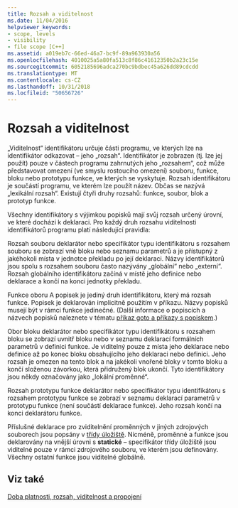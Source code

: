 ```yaml
---
title: Rozsah a viditelnost
ms.date: 11/04/2016
helpviewer_keywords:
- scope, levels
- visibility
- file scope [C++]
ms.assetid: a019eb7c-66ed-46a7-bc9f-89a963930a56
ms.openlocfilehash: 4010025a5a80fa513c8f86c41612350b2a23c15e
ms.sourcegitcommit: 6052185696adca270bc9bdbec45a626dd89cdcdd
ms.translationtype: MT
ms.contentlocale: cs-CZ
ms.lasthandoff: 10/31/2018
ms.locfileid: "50656726"
---
```

# <a name="scope-and-visibility"></a>Rozsah a viditelnost

„Viditelnost“ identifikátoru určuje části programu, ve kterých lze na identifikátor odkazovat – jeho „rozsah“. Identifikátor je zobrazen (tj. lze jej použít) pouze v částech programu zahrnutých jeho „rozsahem“, což může představovat omezení (ve smyslu rostoucího omezení) souboru, funkce, bloku nebo prototypu funkce, ve kterých se vyskytuje. Rozsah identifikátoru je součástí programu, ve kterém lze použít název. Občas se nazývá „lexikální rozsah“. Existují čtyři druhy rozsahů: funkce, soubor, blok a prototyp funkce.

Všechny identifikátory s výjimkou popisků mají svůj rozsah určený úrovní, ve které dochází k deklaraci. Pro každý druh rozsahu viditelnosti identifikátorů programu platí následující pravidla:

Rozsah souboru deklarátor nebo specifikátor typu identifikátoru s rozsahem souboru se zobrazí vně bloku nebo seznamu parametrů a je přístupný z jakéhokoli místa v jednotce překladu po její deklaraci. Názvy identifikátorů jsou spolu s rozsahem souboru často nazývány „globální“ nebo „externí“. Rozsah globálního identifikátoru začíná v místě jeho definice nebo deklarace a končí na konci jednotky překladu.

Funkce oboru A popisek je jediný druh identifikátoru, který má rozsah funkce. Popisek je deklarován implicitně použitím v příkazu. Názvy popisků musejí být v rámci funkce jedinečné. (Další informace o popiscích a názvech popisků naleznete v tématu [příkaz goto a příkazy s popiskem](../c-language/goto-and-labeled-statements-c.md).)

Obor bloku deklarátor nebo specifikátor typu identifikátoru s rozsahem bloku se zobrazí uvnitř bloku nebo v seznamu deklarací formálních parametrů v definici funkce. Je viditelný pouze z místa jeho deklarace nebo definice až po konec bloku obsahujícího jeho deklaraci nebo definici. Jeho rozsah je omezen na tento blok a na jakékoli vnořené bloky v tomto bloku a končí složenou závorkou, která přidružený blok ukončí. Tyto identifikátory jsou někdy označovány jako „lokální proměnné“.

Rozsah prototypu funkce deklarátor nebo specifikátor typu identifikátoru s rozsahem prototypu funkce se zobrazí v seznamu deklarací parametrů v prototypu funkce (není součástí deklarace funkce). Jeho rozsah končí na konci deklarátoru funkce.

Příslušné deklarace pro zviditelnění proměnných v jiných zdrojových souborech jsou popsány v [třídy úložiště](../c-language/c-storage-classes.md). Nicméně, proměnné a funkce jsou deklarovány na vnější úrovni s **statické** – specifikátor třídy úložiště jsou viditelné pouze v rámci zdrojového souboru, ve kterém jsou definovány. Všechny ostatní funkce jsou viditelné globálně.

## <a name="see-also"></a>Viz také

[Doba platnosti, rozsah, viditelnost a propojení](../c-language/lifetime-scope-visibility-and-linkage.md)